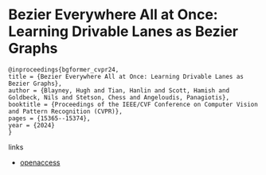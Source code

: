 # Bezier Everywhere All at Once: Learning Drivable Lanes as Bezier Graphs

```
@inproceedings{bgformer_cvpr24,
title = {Bezier Everywhere All at Once: Learning Drivable Lanes as Bezier Graphs},
author = {Blayney, Hugh and Tian, Hanlin and Scott, Hamish and Goldbeck, Nils and Stetson, Chess and Angeloudis, Panagiotis},
booktitle = {Proceedings of the IEEE/CVF Conference on Computer Vision and Pattern Recognition (CVPR)},
pages = {15365--15374},
year = {2024}
}
```

links
- [openaccess](https://openaccess.thecvf.com//content/CVPR2024/html/Blayney_Bezier_Everywhere_All_at_Once_Learning_Drivable_Lanes_as_Bezier_CVPR_2024_paper.html)
